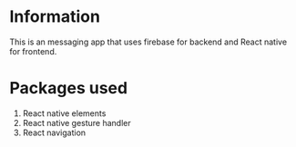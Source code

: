 # Information

This is an messaging app that uses firebase for backend and React native for frontend.

# Packages used

1. React native elements
2. React native gesture handler
3. React navigation
